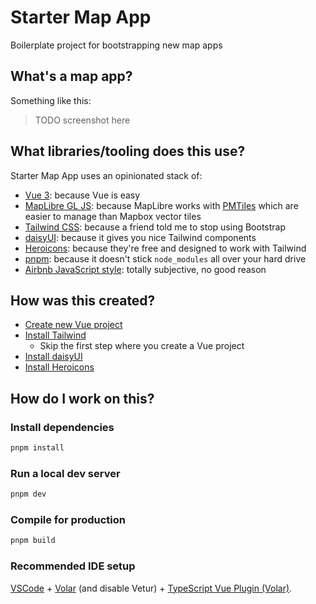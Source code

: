 # Starter Map App

Boilerplate project for bootstrapping new map apps

## What's a map app?

Something like this:

> TODO screenshot here

## What libraries/tooling does this use?

Starter Map App uses an opinionated stack of:

- [Vue 3](https://vuejs.org/): because Vue is easy
- [MapLibre GL JS](https://maplibre.org/maplibre-gl-js/docs/): because MapLibre works with [PMTiles](https://github.com/protomaps/PMTiles) which are easier to manage than Mapbox vector tiles
- [Tailwind CSS](https://tailwindcss.com/): because a friend told me to stop using Bootstrap
- [daisyUI](https://daisyui.com/): because it gives you nice Tailwind components
- [Heroicons](https://heroicons.com/): because they're free and designed to work with Tailwind
- [pnpm](https://pnpm.io/): because it doesn't stick `node_modules` all over your hard drive
- [Airbnb JavaScript style](https://github.com/airbnb/javascript): totally subjective, no good reason

## How was this created?

- [Create new Vue project](https://vuejs.org/guide/quick-start.html)
- [Install Tailwind](https://tailwindcss.com/docs/guides/vite#vue)
  - Skip the first step where you create a Vue project
- [Install daisyUI](https://daisyui.com/docs/install/)
- [Install Heroicons](https://github.com/tailwindlabs/heroicons?tab=readme-ov-file#vue)

## How do I work on this?

### Install dependencies

```sh
pnpm install
```

### Run a local dev server

```sh
pnpm dev
```

### Compile for production

```sh
pnpm build
```

### Recommended IDE setup

[VSCode](https://code.visualstudio.com/) + [Volar](https://marketplace.visualstudio.com/items?itemName=Vue.volar) (and disable Vetur) + [TypeScript Vue Plugin (Volar)](https://marketplace.visualstudio.com/items?itemName=Vue.vscode-typescript-vue-plugin).
